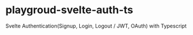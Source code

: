 # playgroud-svelte-auth-ts
Svelte Authentication(Signup, Login, Logout / JWT, OAuth) with Typescript
